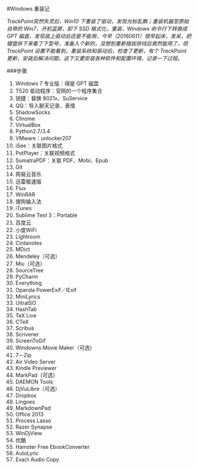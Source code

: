 #Windows 重装记

*TrackPoint突然失灵后，Win10 下重装了驱动，发现光标乱飘；重装机器至原始自带的 Win7，开机蓝屏，卸下 SSD 格式化，重装，Windows 命令行下转换成 GPT 磁盘，发现装上驱动后还是不能用，今早（20160611）很早起床，发呆，把键盘拆下来看了下型号，准备入个新的，没想到重新插拔排线后竟然能用了，但 TrackPoint 设置不能看到，重装系统和驱动后，检查了更新，有个 TrackPoint 更新，安装后解决问题。这下又要安装各种软件和配置环境，记录一下过程。*

###步骤

1. Windows 7 专业版：得是 GPT 磁盘
2. T520 驱动程序：官网的一个程序集合
3. 锐捷：替换 8021x、SuService
4. QQ：导入聊天记录、表情
5. ShadowSocks
6. Chrome
7. VirtualBox
8. Python2.7/3.4
9. VMware：unlocker207
10. iSee：关联图片格式
11. PotPlayer：关联视频格式
12. SumatraPDF：关联 PDF、Mobi、Epub
13. Git
14. 网易云音乐
15. 迅雷极速版
16. Flux
17. WinRAR
18. 搜狗输入法
19. iTunes
20. Sublime Text 3：Portable
21. 百度云
22. 小度WiFi
23. Lightroom
24. Cintanotes
25. MDict
26. Mendeley（可选）
27. Miu（可选）
28. SourceTree
29. PyCharm
30. Everything
31. Opanda PowerExif／IExif
32. MiniLyrics
33. UltraISO
34. HashTab
35. TeX Live
36. CTeX
37. Scribus
38. Scrivener
39. ScreenToGif
40. Windowns Movie Maker（可选）
41. 7－Zip
42. Air Video Server
43. Kindle Previewer
44. MarkPad（可选）
45. DAEMON Tools
46. DjVuLibre（可选）
47. Dropbox
48. Lingoes
49. MarkdownPad
50. Office 2013
51. Process Lasso
52. Razer Synapse
53. WinDjView
54. 优酷
55. Hamster Free EbookConverter
56. AutoLyric
57. Exact Audio Copy
